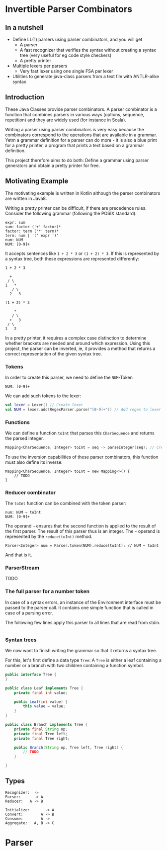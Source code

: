 # Invertible Parser Combinators

## In a nutshell

* Define LL(1) parsers using parser combinators, and you will get
    + A parser
    + A fast recognizer that verifies the syntax without creating a syntax tree (very useful for eg code style checkers)
    + A pretty printer
* Multiple lexers per parsers
    + Very fast lexer using one single FSA per lexer
* Utilities to generate java-class parsers from a text file with ANTLR-alike syntax

## Introduction

These Java Classes provide parser combinators. A parser combinator is a function that combines
parsers in various ways (options, sequence, repetition) and they are widely used (for instance
in Scala).

Writing a parser using parser combinators is very easy because the combinators correspond to
the operations that are available in a grammar. Yetm a grammar definition for a parser can do
more - it is also a blue print for a pretty printer, a program that prints a text based on a grammar
definition.

This project therefore aims to do both: Define a grammar using parser generators and obtain a
pretty printer for free.

## Motivating Example

The motivating example is written in Kotlin although the parser combinators are written in Java8.

Writing a pretty printer can be difficult, if there are precedence rules. Consider the following
grammar (following the POSIX standard):

~~~
expr: sum
sum: factor ('+' factor)*
factor: term ('*' term)*
term: num | '(' expr ')'
num: NUM
NUM: [0-9]+
~~~

It accepts sentences like `1 + 2 * 3` or `(1 + 2) * 3`. If this is represented by a syntax tree, both
these expressions are represented differently:

~~~
1 + 2 * 3

  +
 / \
1   *
   / \
  2   3
~~~

~~~
(1 + 2) * 3

    *
   / \
  +   3
 / \
1   2
~~~

In a pretty printer, it requires a complex case distinction to determine whether brackets are needed and around which
expression. Using this project, the parser can be inverted, ie, it provides a method that returns a correct
representation of the given syntax tree.

### Tokens

In order to create this parser, we need to define the `NUM`-Token

~~~
NUM: [0-9]+
~~~

We can add such tokens to the lexer:

~~~ kotlin
val lexer = Lexer() // Create lexer
val NUM = lexer.add(RegexParser.parse("[0-9]+")) // Add regex to lexer
~~~

### Functions

We can define a function `toInt` that parses this `CharSequence` and returns the parsed integer.

~~~ kotlin
Mapping<CharSequence, Integer> toInt = seq -> parseInteger(seq); // Create toInt function
~~~

To use the inversion capabilities of these parser combinators, this function must also
define its inverse:

~~~
Mapping<CharSequence, Integer> toInt = new Mapping<>() {
    // TODO
}
~~~

### Reducer combinator

The `toInt` function can be combined with the token parser:

~~~
num: NUM ~ toInt
NUM: [0-9]+
~~~

The operand `~` ensures that the second function is applied to the result of the first parser.
The result of this parser thus is an integer. The `~` operand is represented by the `reduce(toInt)` method.

~~~
Parser<Integer> num = Parser.token(NUM).reduce(toInt); // NUM ~ toInt
~~~

And that is it.

### ParserStream

TODO

### The full parser for a number token

In case of a syntax errors, an instance of the Environment interface must be passed to the
parser call. It contains one simple function that is called in case of a parsing error.

The following few lines apply this parser to all lines that are read from stdin.

~~~ java
~~~

### Syntax trees

We now want to finish writing the grammar so that it returns a syntax tree.

For this, let's first define a data type `Tree`: A `Tree` is either a leaf containing
a number or a branch with two children containing a function symbol.

~~~ java
public interface Tree {
}

public class Leaf implements Tree {
    private final int value;

    public Leaf(int value) {
        this.value = value;
    }
}

public class Branch implements Tree {
    private final String op;
    private final Tree left;
    private final Tree right;

    public Branch(String op, Tree left, Tree right) {
        // TODO
    }

}
~~~

## Types

~~~
Recognizer:  ->
Parser:      -> A
Reducer:   A -> B

Initialize:       -> A
Convert:        A -> B
Consume:        A ->
Aggregate:   A, B -> C
~~~


# Parser
